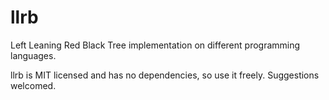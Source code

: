 # llrb
Left Leaning Red Black Tree implementation on different programming languages.

llrb is MIT licensed and has no dependencies, so use it freely. Suggestions welcomed.
